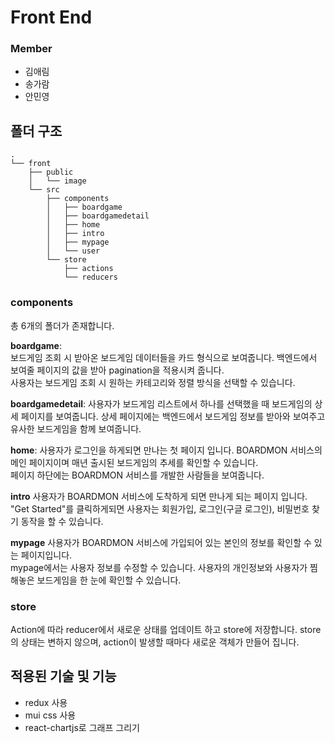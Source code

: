 # Front End

### Member

-   김애림
-   송가람
-   안민영

## 폴더 구조

```shell
.
└── front
    ├── public
    │   └── image
    └── src
        ├── components
        │   ├── boardgame
        │   ├── boardgamedetail
        │   ├── home
        │   ├── intro
        │   ├── mypage
        │   └── user
        └── store
            ├── actions
            └── reducers
```

### components

총 6개의 폴더가 존재합니다.

**boardgame**:  
보드게임 조회 시 받아온 보드게임 데이터들을 카드 형식으로 보여줍니다. 백엔드에서 보여줄 페이지의 값을 받아 pagination을 적용시켜 줍니다.  
사용자는 보드게임 조회 시 원하는 카테고리와 정렬 방식을 선택할 수 있습니다.

**boardgamedetail**:
사용자가 보드게임 리스트에서 하나를 선택했을 때 보드게임의 상세 페이지를 보여줍니다. 상세 페이지에는 백엔드에서 보드게임 정보를 받아와 보여주고 유사한 보드게임을 함께 보여줍니다.

**home**:
사용자가 로그인을 하게되면 만나는 첫 페이지 입니다. BOARDMON 서비스의 메인 페이지이며 매년 출시된 보드게임의 추세를 확인할 수 있습니다.  
페이지 하단에는 BOARDMON 서비스를 개발한 사람들을 보여줍니다.

**intro**
사용자가 BOARDMON 서비스에 도착하게 되면 만나게 되는 페이지 입니다.  
"Get Started"를 클릭하게되면 사용자는 회원가입, 로그인(구글 로그인), 비밀번호 찾기 동작을 할 수 있습니다.

**mypage**
사용자가 BOARDMON 서비스에 가입되어 있는 본인의 정보를 확인할 수 있는 페이지입니다.  
mypage에서는 사용자 정보를 수정할 수 있습니다. 사용자의 개인정보와 사용자가 찜해놓은 보드게임을 한 눈에 확인할 수 있습니다.

### store

Action에 따라 reducer에서 새로운 상태를 업데이트 하고 store에 저장합니다. store의 상태는 변하지 않으며, action이 발생할 때마다 새로운 객체가 만들어 집니다.

## 적용된 기술 및 기능

-   redux 사용
-   mui css 사용
-   react-chartjs로 그래프 그리기
